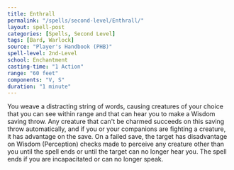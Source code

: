 ```yaml
---
title: Enthrall
permalink: "/spells/second-level/Enthrall/"
layout: spell-post
categories: [Spells, Second Level]
tags: [Bard, Warlock]
source: "Player's Handbook (PHB)"
spell-level: 2nd-Level
school: Enchantment
casting-time: "1 Action"
range: "60 feet"
components: "V, S"
duration: "1 minute"
---
```

You weave a distracting string of words, causing creatures of your choice that you can see within range and that can hear you to make a Wisdom saving throw. Any creature that can't be charmed succeeds on this saving throw automatically, and if you or your companions are fighting a creature, it has advantage on the save. On a failed save, the target has disadvantage on Wisdom (Perception) checks made to perceive any creature other than you until the spell ends or until the target can no longer hear you. The spell ends if you are incapacitated or can no longer speak.
